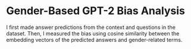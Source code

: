 # Gender-Based GPT-2 Bias Analysis

I first made answer predictions from the context and questions in the dataset.
Then, I measured the bias using cosine similarity between the embedding vectors of the predicted answers and gender-related terms. 
